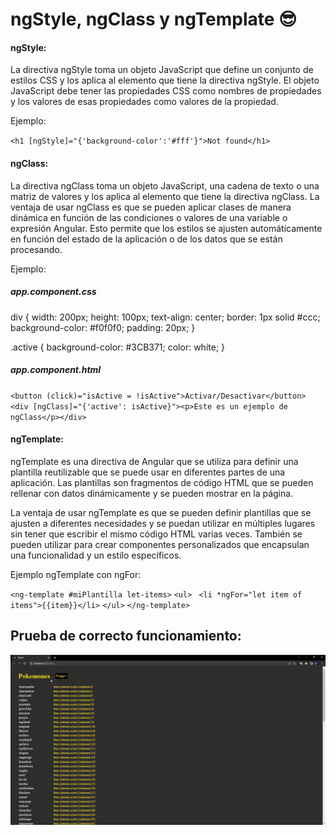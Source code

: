 # ngStyle, ngClass y ngTemplate :sunglasses: 

#### ngStyle:

La directiva ngStyle toma un objeto JavaScript que define un conjunto de estilos CSS y los aplica al elemento que tiene la directiva ngStyle. El objeto JavaScript debe tener las propiedades CSS como nombres de propiedades y los valores de esas propiedades como valores de la propiedad.

Ejemplo: 

`<h1 [ngStyle]="{'background-color':'#fff'}">Not found</h1>`

#### ngClass:

La directiva ngClass toma un objeto JavaScript, una cadena de texto o una matriz de valores y los aplica al elemento que tiene la directiva ngClass.
La ventaja de usar ngClass es que se pueden aplicar clases de manera dinámica en función de las condiciones o valores de una variable o expresión Angular. Esto permite que los estilos se ajusten automáticamente en función del estado de la aplicación o de los datos que se están procesando.

Ejemplo:

##### app.component.css
div {
  width: 200px;
  height: 100px;
  text-align: center;
  border: 1px solid #ccc;
  background-color: #f0f0f0;
  padding: 20px;
}

.active {
  background-color: #3CB371;
  color: white;
}

##### app.component.html
`<button (click)="isActive = !isActive">Activar/Desactivar</button>`
`<div [ngClass]="{'active': isActive}"><p>Este es un ejemplo de ngClass</p></div>`

#### ngTemplate:
ngTemplate es una directiva de Angular que se utiliza para definir una plantilla reutilizable que se puede usar en diferentes partes de una aplicación. Las plantillas son fragmentos de código HTML que se pueden rellenar con datos dinámicamente y se pueden mostrar en la página.

La ventaja de usar ngTemplate es que se pueden definir plantillas que se ajusten a diferentes necesidades y se puedan utilizar en múltiples lugares sin tener que escribir el mismo código HTML varias veces. También se pueden utilizar para crear componentes personalizados que encapsulan una funcionalidad y un estilo específicos.

Ejemplo ngTemplate con ngFor:

`<ng-template #miPlantilla let-items>`
  `<ul>`
   ` <li *ngFor="let item of items">{{item}}</li>`
  `</ul>`
`</ng-template>`



## Prueba de correcto funcionamiento:
![Prueba](../A3yA4-.gif)
